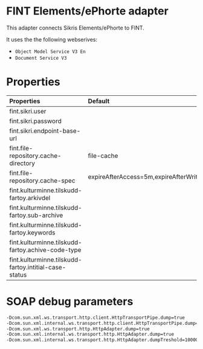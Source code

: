 # FINT Elements/ePhorte adapter
This adapter connects Sikris Elements/ePhorte to FINT.

It uses the the following webserives:
- `Object Model Service V3 En`
- `Document Service V3`  



# Properties

| Properties                                            | Default                                  | Description   |
| :---------------------------------------------------- | :----------------------------------------| :------------ |
| fint.sikri.user                                       |                                          |               |
| fint.sikri.password                                   |                                          |               |
| fint.sikri.endpoint-base-url                          |                                          |               |
| fint.file-repository.cache-directory                  | file-cache                               |               |
| fint.file-repository.cache-spec                       | expireAfterAccess=5m,expireAfterWrite=7m |               |
| fint.kulturminne.tilskudd-fartoy.arkivdel             |                                          |               |
| fint.kulturminne.tilskudd-fartoy.sub-archive          |                                          |               |
| fint.kulturminne.tilskudd-fartoy.keywords             |                                          |               |
| fint.kulturminne.tilskudd-fartoy.achive-code-type     |                                          |               |
| fint.kulturminne.tilskudd-fartoy.intitial-case-status |                                          |               |


# SOAP debug parameters

```bash
-Dcom.sun.xml.ws.transport.http.client.HttpTransportPipe.dump=true 
-Dcom.sun.xml.internal.ws.transport.http.client.HttpTransportPipe.dump=true 
-Dcom.sun.xml.ws.transport.http.HttpAdapter.dump=true 
-Dcom.sun.xml.internal.ws.transport.http.HttpAdapter.dump=true 
-Dcom.sun.xml.internal.ws.transport.http.HttpAdapter.dumpTreshold=100000
```